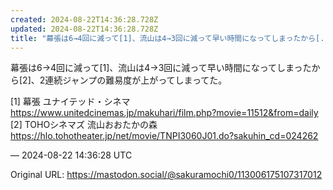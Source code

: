 ```yaml
---
created: 2024-08-22T14:36:28.728Z
updated: 2024-08-22T14:36:28.728Z
title: "幕張は6→4回に減って[1]、流山は4→3回に減って早い時間になってしまったから[...]"
---
```


<p>幕張は6→4回に減って[1]、流山は4→3回に減って早い時間になってしまったから[2]、2連続ジャンプの難易度が上がってしまってた。</p><p>[1] 幕張 ユナイテッド・シネマ <br /><a href="https://www.unitedcinemas.jp/makuhari/film.php?movie=11512&amp;from=daily" target="_blank" rel="nofollow noopener" translate="no"><span class="invisible">https://www.</span><span class="ellipsis">unitedcinemas.jp/makuhari/film</span><span class="invisible">.php?movie=11512&amp;from=daily</span></a><br />[2] TOHOシネマズ 流山おおたかの森<br /><a href="https://hlo.tohotheater.jp/net/movie/TNPI3060J01.do?sakuhin_cd=024262" target="_blank" rel="nofollow noopener" translate="no"><span class="invisible">https://</span><span class="ellipsis">hlo.tohotheater.jp/net/movie/T</span><span class="invisible">NPI3060J01.do?sakuhin_cd=024262</span></a></p>

&mdash; 2024-08-22 14:36:28 UTC

Original URL: https://mastodon.social/@sakuramochi0/113006175107317012
